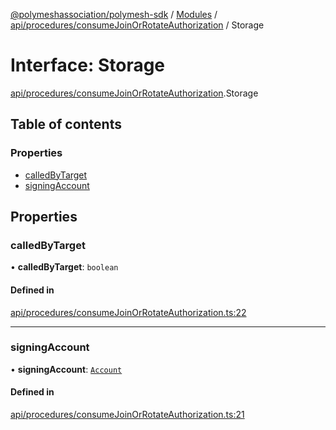 [@polymeshassociation/polymesh-sdk](../README.md) / [Modules](../modules.md) / [api/procedures/consumeJoinOrRotateAuthorization](../modules/api_procedures_consumeJoinOrRotateAuthorization.md) / Storage

# Interface: Storage

[api/procedures/consumeJoinOrRotateAuthorization](../modules/api_procedures_consumeJoinOrRotateAuthorization.md).Storage

## Table of contents

### Properties

- [calledByTarget](api_procedures_consumeJoinOrRotateAuthorization.Storage.md#calledbytarget)
- [signingAccount](api_procedures_consumeJoinOrRotateAuthorization.Storage.md#signingaccount)

## Properties

### calledByTarget

• **calledByTarget**: `boolean`

#### Defined in

[api/procedures/consumeJoinOrRotateAuthorization.ts:22](https://github.com/PolymathNetwork/polymesh-sdk/blob/31dfa0dc/src/api/procedures/consumeJoinOrRotateAuthorization.ts#L22)

___

### signingAccount

• **signingAccount**: [`Account`](../classes/api_entities_Account.Account.md)

#### Defined in

[api/procedures/consumeJoinOrRotateAuthorization.ts:21](https://github.com/PolymathNetwork/polymesh-sdk/blob/31dfa0dc/src/api/procedures/consumeJoinOrRotateAuthorization.ts#L21)
